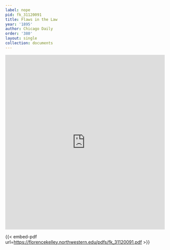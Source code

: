 ```yaml
---
label: nope
pid: fk_31120091
title: Flaws in the Law
year: '1895'
author: Chicago Daily
order: '380'
layout: single
collection: documents
---
```

<iframe src="https://northwestern.app.box.com/embed/s/zrbybey43mdky6m65vofy9dtmd23c7u0?sortColumn=date&view=list" width="100%" height="550" frameborder="0" allowfullscreen webkitallowfullscreen msallowfullscreen></iframe>


{{< embed-pdf url=https://florencekelley.northwestern.edu/pdfs/fk_31120091.pdf >}}